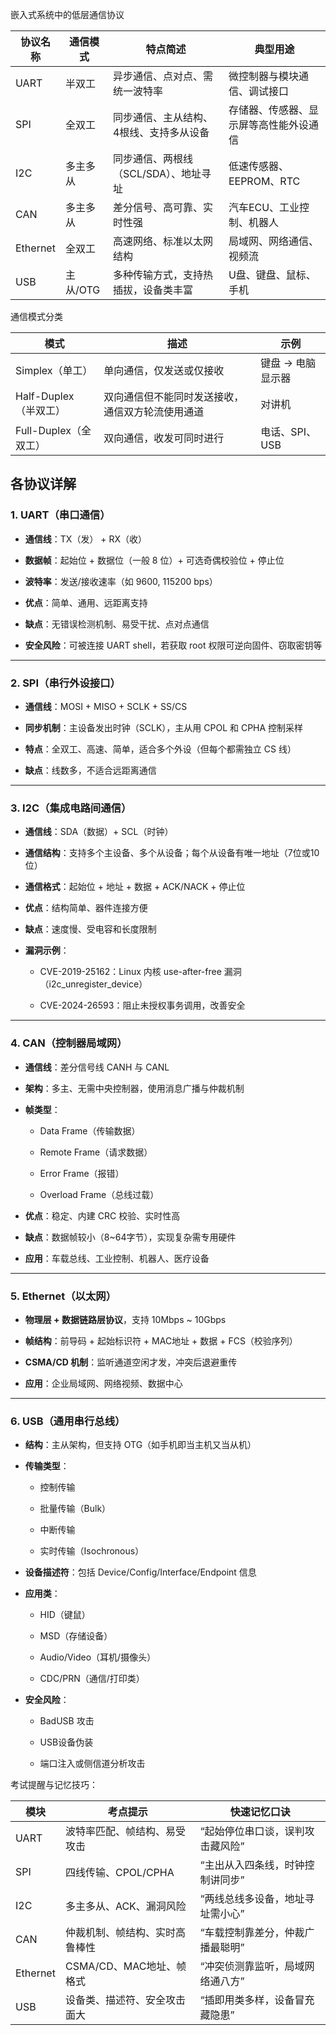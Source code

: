 嵌入式系统中的低层通信协议

| 协议名称     | 通信模式   | 特点简述                   | 典型用途                |
| -------- | ------ | ---------------------- | ------------------- |
| UART     | 半双工    | 异步通信、点对点、需统一波特率        | 微控制器与模块通信、调试接口      |
| SPI      | 全双工    | 同步通信、主从结构、4根线、支持多从设备   | 存储器、传感器、显示屏等高性能外设通信 |
| I2C      | 多主多从   | 同步通信、两根线（SCL/SDA）、地址寻址 | 低速传感器、EEPROM、RTC    |
| CAN      | 多主多从   | 差分信号、高可靠、实时性强          | 汽车ECU、工业控制、机器人      |
| Ethernet | 全双工    | 高速网络、标准以太网结构           | 局域网、网络通信、视频流        |
| USB      | 主从/OTG | 多种传输方式，支持热插拔，设备类丰富     | U盘、键盘、鼠标、手机         |

通信模式分类

|模式|描述|示例|
|---|---|---|
|Simplex（单工）|单向通信，仅发送或仅接收|键盘 → 电脑显示器|
|Half-Duplex（半双工）|双向通信但不能同时发送接收，通信双方轮流使用通道|对讲机|
|Full-Duplex（全双工）|双向通信，收发可同时进行|电话、SPI、USB|

## 各协议详解

### 1. UART（串口通信）

- **通信线**：TX（发） + RX（收）
    
- **数据帧**：起始位 + 数据位（一般 8 位）+ 可选奇偶校验位 + 停止位
    
- **波特率**：发送/接收速率（如 9600, 115200 bps）
    
- **优点**：简单、通用、远距离支持
    
- **缺点**：无错误检测机制、易受干扰、点对点通信
    
- **安全风险**：可被连接 UART shell，若获取 root 权限可逆向固件、窃取密钥等
    

---

### 2. SPI（串行外设接口）

- **通信线**：MOSI + MISO + SCLK + SS/CS
    
- **同步机制**：主设备发出时钟（SCLK），主从用 CPOL 和 CPHA 控制采样
    
- **特点**：全双工、高速、简单，适合多个外设（但每个都需独立 CS 线）
    
- **缺点**：线数多，不适合远距离通信
    

---

### 3. I2C（集成电路间通信）

- **通信线**：SDA（数据）+ SCL（时钟）
    
- **通信结构**：支持多个主设备、多个从设备；每个从设备有唯一地址（7位或10位）
    
- **通信格式**：起始位 + 地址 + 数据 + ACK/NACK + 停止位
    
- **优点**：结构简单、器件连接方便
    
- **缺点**：速度慢、受电容和长度限制
    
- **漏洞示例**：
    
    - CVE-2019-25162：Linux 内核 use-after-free 漏洞（i2c_unregister_device）
        
    - CVE-2024-26593：阻止未授权事务调用，改善安全
        

---

### 4. CAN（控制器局域网）

- **通信线**：差分信号线 CANH 与 CANL
    
- **架构**：多主、无需中央控制器，使用消息广播与仲裁机制
    
- **帧类型**：
    
    - Data Frame（传输数据）
        
    - Remote Frame（请求数据）
        
    - Error Frame（报错）
        
    - Overload Frame（总线过载）
        
- **优点**：稳定、内建 CRC 校验、实时性高
    
- **缺点**：数据帧较小（8~64字节），实现复杂需专用硬件
    
- **应用**：车载总线、工业控制、机器人、医疗设备
    

---

### 5. Ethernet（以太网）

- **物理层 + 数据链路层协议**，支持 10Mbps ~ 10Gbps
    
- **帧结构**：前导码 + 起始标识符 + MAC地址 + 数据 + FCS（校验序列）
    
- **CSMA/CD 机制**：监听通道空闲才发，冲突后退避重传
    
- **应用**：企业局域网、网络视频、数据中心
    

---

### 6. USB（通用串行总线）

- **结构**：主从架构，但支持 OTG（如手机即当主机又当从机）
    
- **传输类型**：
    
    - 控制传输
        
    - 批量传输（Bulk）
        
    - 中断传输
        
    - 实时传输（Isochronous）
        
- **设备描述符**：包括 Device/Config/Interface/Endpoint 信息
    
- **应用类**：
    
    - HID（键鼠）
        
    - MSD（存储设备）
        
    - Audio/Video（耳机/摄像头）
        
    - CDC/PRN（通信/打印类）
        
- **安全风险**：
    
    - BadUSB 攻击
        
    - USB设备伪装
        
    - 端口注入或侧信道分析攻击




考试提醒与记忆技巧：

| 模块       | 考点提示              | 快速记忆口诀            |
| -------- | ----------------- | ----------------- |
| UART     | 波特率匹配、帧结构、易受攻击    | “起始停位串口谈，误判攻击藏风险” |
| SPI      | 四线传输、CPOL/CPHA    | “主出从入四条线，时钟控制讲同步” |
| I2C      | 多主多从、ACK、漏洞风险     | “两线总线多设备，地址寻址需小心” |
| CAN      | 仲裁机制、帧结构、实时高鲁棒性   | “车载控制靠差分，仲裁广播最聪明” |
| Ethernet | CSMA/CD、MAC地址、帧格式 | “冲突侦测靠监听，局域网络通八方” |
| USB      | 设备类、描述符、安全攻击面大    | “插即用类多样，设备冒充藏隐患”  |

















